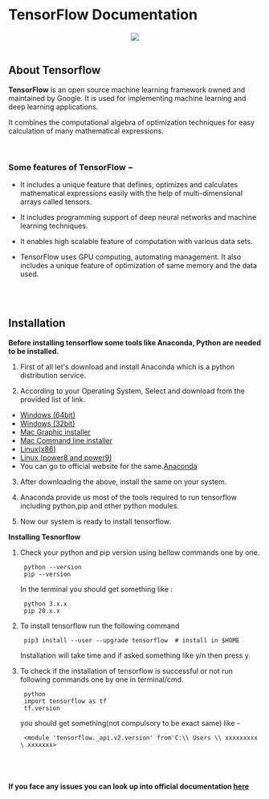 # TensorFlow Documentation
<div align="center">
  <img src="https://www.tensorflow.org/images/tf_logo_horizontal.png"><br><br>
</div>

## About Tensorflow
**TensorFlow** is an open source machine learning framework owned and maintained by Google. It is used for implementing machine learning and deep learning applications.

It combines the computational algebra of optimization techniques for easy calculation of many mathematical expressions.<br>

<br>

### Some features of TensorFlow −

- It includes a unique feature that defines, optimizes and calculates mathematical expressions easily with the help of multi-dimensional arrays called tensors.

- It includes programming support of deep neural networks and machine learning techniques.

- It enables high scalable feature of computation with various data sets.

- TensorFlow uses GPU computing, automating management. It also includes a unique feature of optimization of same memory and the data used.

<br>
<br>

## Installation

**Before installing tensorflow some tools like Anaconda, Python are needed to be installed.**

1. First of all let's download and install Anaconda which is a python distribution service.

2. According to your Operating System, Select and download from the provided list of link.
- [ Windows (64bit) ](https://repo.anaconda.com/archive/Anaconda3-2020.07-Windows-x86_64.exe) 
- [ Windows (32bit) ](https://repo.anaconda.com/archive/Anaconda3-2020.07-Windows-x86.exe)
- [Mac Graphic installer](https://repo.anaconda.com/archive/Anaconda3-2020.07-MacOSX-x86_64.pkg)
- [Mac Command line installer](https://repo.anaconda.com/archive/Anaconda3-2020.07-MacOSX-x86_64.sh)
- [Linux(x86)](https://repo.anaconda.com/archive/Anaconda3-2020.07-Linux-x86_64.sh)
- [Linux (power8 and power9)](https://repo.anaconda.com/archive/Anaconda3-2020.07-Linux-ppc64le.sh)
- You can go to official website for the same.[Anaconda](https://www.anaconda.com/products/individual)

3. After downloading the above, install the same on your system.

4. Anaconda provide us most of the tools required to run tensorflow including python,pip and other python modules.

5. Now our system is ready to install tensorflow.

**Installing Tesnorflow**

1. Check your python and pip version using bellow commands one by one.

        python --version
        pip --version

    In the terminal you should get something like :

        python 3.x.x  
        pip 20.x.x

        
2. To install tensorflow run the following command

        pip3 install --user --upgrade tensorflow  # install in $HOME

    Installation will take time and if asked something like y/n then press y.
  
3. To check if the installation of tensorflow is successful or not run following commands one by one in terminal/cmd.

        python
        import tensorflow as tf
        tf.version

    you should get something(not compulsory to be exact same) like -

        <module 'tensorflow._api.v2.version' from'C:\\ Users \\ xxxxxxxxx \ xxxxxxx>

<br>
<br>

#### If you face any issues you can look up into official documentation [here](https://www.tensorflow.org/install/pip)

        
  



